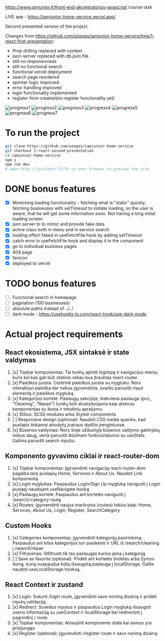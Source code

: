 https://www.iamjunior.lt/front-end-akceleratorius-javascript course task

LIVE app - https://iamjunior-home-service.vercel.app/

Second presented version of the project.

Changes from https://github.com/azegas/iamjunior-home-service/tree/1-react-first-presentation:

- Prop drilling replaced with context
- json-server replaced with db.json file
- still no responsivness
- still no functional search
- functional vercel deployment
- search page reordered
- spinner logic improved
- error handling improved
- login functionality implemented
- register form created(no register functionality yet)

![progress1](./src/assets/progress1.png)
![progress2](./src/assets/progress2.png)
![progress3](./src/assets/progress3.png)
![progress4](./src/assets/progress4.png)
![progress5](./src/assets/progress5.png)
![progress6](./src/assets/progress6.png)
![progress7](./src/assets/progress7.png)

# To run the project

```bash
git clone https://github.com/azegas/iamjunior-home-service
git checkout 2-react-second-presentation
cd iamjunior-home-service
npm i
npm run dev
# open http://localhost:5173/ in your browser to preview the site
```

# DONE bonus features
- [x] Mimicking loading functionality - fetching what is "static" quickly, fetching businesses with setTimeout to imitate loading, so the user is aware, that he will get some information soon. Not having a long initial loading screen.
- [x] json server to to mimic and provide fake data
- [x] active class both in menu and in service search
- [x] loading effect faked in useFetchFile hook by adding setTimeout
- [x] catch error in useFetchFile hook and display it in the component
- [x] go to individual business pages
- [x] 404 page
- [x] favicon
- [x] deployed to vercel

# TODO bonus features
- [ ] Functional search in homepage
- [ ] pagination (100 businesses)
- [ ] absolute paths instead of ../../
- [ ] dark mode - https://usehooks-ts.com/react-hook/use-dark-mode

# Actual project requirements
## React ekosistema, JSX sintaksė ir state valdymas
1. [x] Topbar komponentas: Tai turėtų apimti logotipą ir navigacijos meniu, kuris kol kas gali būti statinis vėliau bus įtrauktas react-router.
2. [x] Paieškos juosta: Centrinė paieškos juosta su mygtuku. Nors interaktyvi paieška dar nebus įgyvendinta, svarbu paruošti input elementą ir paieškos mygtuką.
3. [x] Kategorijos kortelė: Paslaugų sekcijoje, kiekviena paslauga (pvz., “Cleaning”, “Repair”) turėtų būti atvaizduojama kaip atskiras komponentas su ikona ir tekstiniu aprašymu.
4. [x] Stilius: SCSS modules arba Styled-components
5. [ ] Responsive design (optional): Naudoti CSS media queries, kad puslapis tinkamai atrodytų įvairaus dydžio įrenginiuose.
6. [x] Būsenos valdymas: Nors šioje užduotyje būsenos valdymo galimybių nebus daug, verta paruošti būsimam funkcionalumui su useState. Galima paruošti search inputui.

## Komponento gyvavimo ciklai ir react-router-dom
1. [x] Topbar komponentas: Įgyvendinti navigaciją react-router-dom pagalba tarp puslapių Home, Services ir About Us. Naudoti Link komponentą
2. [x] Login mygtukas: Paspaudus Login/Sign Up mygtuką naviguoti į Login puslapį naudojant useNavigate hooką
3. [x] Paslaugų kortelė: Paspaudus ant kortelės naviguoti į /search/:category routą
4. [x] Routes: Įgyivendinti naujus maršrutus (routes) tokius kaip: Home, Services, About Us, Login, Register, SearchCategory

## Custom Hooks
1. [x] Categories komponentas: Įgyvendinti kategorijų pasirinkimą. Paspaudus ant kitos kategorijos turi pasikeisti ir URL iš /search/cleaning į /search/repair
2. [x] Filtravimas: Išfiltruoti tik tas paslaugas kurios įeina į kategoriją
3. [ ] Save as favorite (optional): Pridėti ant kortelės širdelės arba žymos ikoną, kurią nuspaudus būtų išsaugotą paslauga į localStorage. Galite naudoti useLocalStorage hooksą.

## React Context ir zustand
1. [x] Login: Sukurti /login route, įgyvendinti savo norimą dizainą ir pridėti inputų validaciją.
2. [x] Redirect: Suvedus inputus ir paspaudus Login mygtuką išsaugoti userio informaciją su useContext ir localStorage bei redirectint į pagrindinį / route
3. [x] Topbar komponentas: Atnaujinti komponento state kai asmuo yra prisijungęs
4. [x] Register (optional): Įgyvendinti /register route ir savo norimą dizainą
